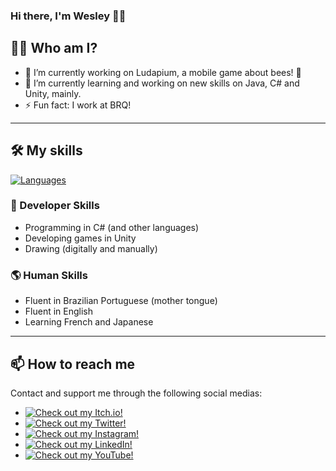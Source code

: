 ### Hi there, I'm Wesley 👋😳

## 🐱‍👤 Who am I?

- 🔭 I’m currently working on Ludapium, a mobile game about bees! 🐝
- 🌱 I’m currently learning and working on new skills on Java, C# and Unity, mainly.
- ⚡ Fun fact: I work at BRQ!

---

## 🛠 My skills

[![Languages](https://github-readme-stats.vercel.app/api/top-langs/?username=HypThaNyx&layout=compact&text_color=000&title_color=000&bg_color=fff&locale=en&hide_border=true&langs_count=6)](https://github.com/HypThaNyx)
### 🤖 Developer Skills

- Programming in C# (and other languages)
- Developing games in Unity
- Drawing (digitally and manually)

### 🌎 Human Skills

- Fluent in Brazilian Portuguese (mother tongue)
- Fluent in English
- Learning French and Japanese

---

## 📫 How to reach me

Contact and support me through the following social medias:

- <a href="https://hypthanyx.itch.io/">
    <img alt="Check out my Itch.io!" src="https://img.shields.io/badge/Itch.io-HypThaNyx-fff?logo=itch.io&style=social">
  </a>
- <a href="https://twitter.com/hypthanyx">
    <img alt="Check out my Twitter!" src="https://img.shields.io/badge/Twitter-HypThaNyx-fff?logo=twitter&style=social">
  </a>
- <a href="https://www.instagram.com/hypthanyx/">
    <img alt="Check out my Instagram!" src="https://img.shields.io/badge/Instagram-HypThaNyx-fff?logo=instagram&style=social">
  </a>
- <a href="https://www.linkedin.com/in/wesley-yago-da-silva/">
    <img alt="Check out my LinkedIn!" src="https://img.shields.io/badge/LinkedIn-Wesley Yago-black.svg?logo=linkedin&color=666&style=social">
  </a>
- <a href="https://www.youtube.com/channel/UC_x5u0TqJWN4O3GMwZRWkrg">
    <img alt="Check out my YouTube!" src="https://img.shields.io/badge/YouTube-HypThaNyx-black.svg?logo=youtube&color=666&style=social">
  </a>
